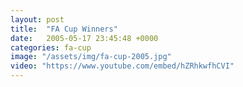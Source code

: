 ```yaml
---
layout: post
title:  "FA Cup Winners"
date:   2005-05-17 23:45:48 +0000
categories: fa-cup
image: "/assets/img/fa-cup-2005.jpg"
video: "https://www.youtube.com/embed/hZRhkwfhCVI"
---
```

